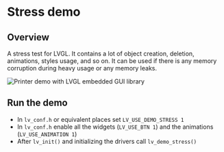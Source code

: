 # Stress demo

## Overview

A stress test for LVGL. 
It contains a lot of object creation, deletion, animations, styles usage, and so on. It can be used if there is any memory corruption during heavy usage or any memory leaks. 

![Printer demo with LVGL embedded GUI library](https://github.com/lvgl/lv_examples/blob/master/src/lv_demo_stress/screenshot1.gif?raw=true)

## Run the demo
- In `lv_conf.h` or equivalent places set `LV_USE_DEMO_STRESS 1`
- In `lv_conf.h` enable all the widgets (`LV_USE_BTN 1`) and the animations (`LV_USE_ANIMATION 1`)
- After `lv_init()` and initializing the drivers call `lv_demo_stress()`
